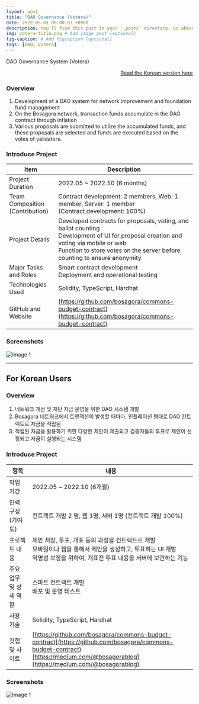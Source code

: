 ```yaml
---
layout: post
title: "DAO Governance (Votera)"
date: 2022-05-01 00:00:03 +0900
description: You’ll find this post in your `_posts` directory. Go ahead and edit it and re-build the site to see your changes. # Add post description (optional)
img: votera-title.png # Add image post (optional)
fig-caption: # Add figcaption (optional)
tags: [DAO, Votera]
---
```

DAO Governance System (Votera)

<div style="text-align: right;">
    <a href="#for-korean-users">Read the Korean version here</a> 
</div>

### Overview
1. Development of a DAO system for network improvement and foundation fund management
2. On the Bosagora network, transaction funds accumulate in the DAO contract through inflation
3. Various proposals are submitted to utilize the accumulated funds, and these proposals are selected and funds are executed based on the votes of validators.

### Introduce Project

| Item                            | Description                                                                                                                                                                                                             |
| ------------------------------- | ----------------------------------------------------------------------------------------------------------------------------------------------------------------------------------------------------------------------- |
| Project Duration                | 2022.05 ~ 2022.10 (6 months)                                                                                                                                                                                            |
| Team Composition (Contribution) | Contract development: 2 members,  Web: 1 member,  Server: 1 member <br> (Contract development: 100%)                                                                                                                    |
| Project Details                 | Developed contracts for proposals, voting, and ballot counting <br> Development of UI for proposal creation and voting via mobile or web <br> Function to store votes on the server before counting to ensure anonymity |
| Major Tasks and Roles           | Smart contract development <br> Deployment and operational testing                                                                                                                                                      |
| Technologies Used               | Solidity, TypeScript, Hardhat                                                                                                                                                                                           |
| GitHub and Website              | [https://github.com/bosagora/commons-budget-contract](https://github.com/bosagora/commons-budget-contract)                                                                                                              |

### Screenshots
![Image 1]({{site.baseurl}}/assets/img/votera-1.png)

---
## For Korean Users

### Overview
1. 네트워크 개선 및 재단 자금 운영을 위한 DAO 시스템 개발
2. Bosagora 네트워크에서 트랜잭션이 발생할 때마다, 인플레이션 형태로 DAO 컨트랙트로 자금을 적립됨
3. 적립된 자금을 활용하기 위한 다양한 제안이 제출되고 검증자들의 투표로 제안이 선정되고 자금이 실행되는 시스템

### Introduce Project

| 항목                   | 내용                                                                                                                                                                                 |
| ---------------------- | ------------------------------------------------------------------------------------------------------------------------------------------------------------------------------------ |
| 작업 기간              | 2022.05 ~ 2022.10 (6개월)                                                                                                                                                            |
| 인력 구성(기여도)      | 컨트랙트 개발 2 명, 웹 1명, 서버 1명   (컨트랙트 개발 100%)                                                                                                                          |
| 프로젝트 내용          | 제안 저장, 투표, 개표 등의 과정을 컨트랙트로 개발 <br> 모바일이나 웹을 통해서 제안을 생성하고, 투표하는 UI 개발 <br> 익명성 보장을 위하여, 개표전 투표 내용을 서버에 보관하는 기능   |
| 주요 업무 및 상세 역할 | 스마트 컨트랙트 개발 <br> 배포 및 운영 테스트                                                                                                                                        |
| 사용 기술              | Solidity, TypeScript, Hardhat                                                                                                                                                        |
| 깃헙 및 사이트         | [https://github.com/bosagora/commons-budget-contract](https://github.com/bosagora/commons-budget-contract) <br> [https://medium.com/@bosagorablog](https://medium.com/@bosagorablog) |


### Screenshots
![Image 1]({{site.baseurl}}/assets/img/votera-1.png)


